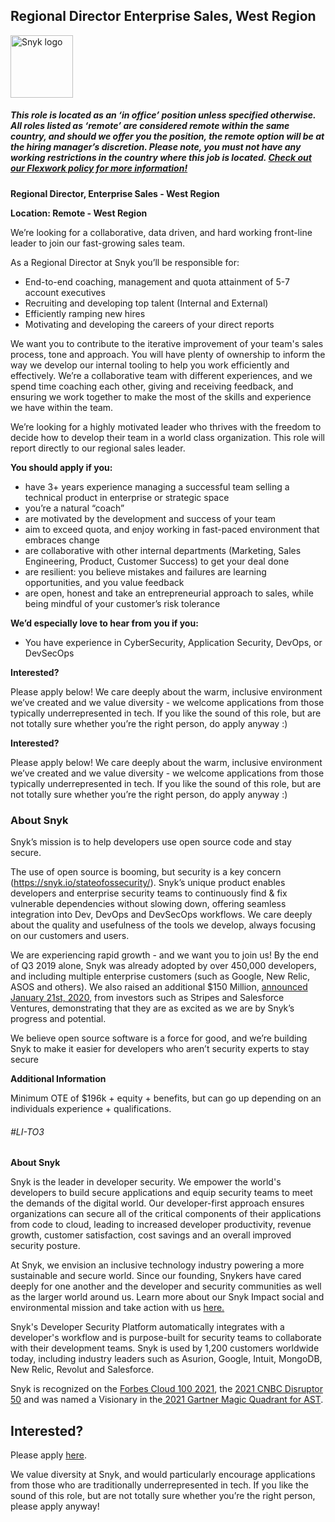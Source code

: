 Regional Director Enterprise Sales, West Region
---

<img src="https://res.cloudinary.com/snyk/image/upload/v1537345894/press-kit/brand/logo-black.png" width="100" alt="Snyk logo" />

<h5><span data-sheets-formula-bar-text-style="font-size:13px;color:#000000;font-weight:normal;text-decoration:none;font-family:'Arial';font-style:normal;text-decoration-skip-ink:none;">This role is located as an ‘in office’ position unless specified otherwise. All roles listed as ‘remote’ are considered remote within the same country, and should we offer you the position, the remote option will be at the hiring manager’s discretion. Please note, you must not have any working restrictions in the country where this job is located. </span><a href="https://snyk.io/blog/introducing-flex-work-the-future-of-work-at-snyk/" target="_blank" data-sheets-formula-bar-text-link="https://snyk.io/blog/introducing-flex-work-the-future-of-work-at-snyk/" data-sheets-formula-bar-text-style="font-size:13px;color:#1155cc;font-weight:normal;text-decoration:underline;font-family:''Arial'';font-style:normal;text-decoration-skip-ink:none;">Check out our Flexwork policy for more information!</a></h5>
<p><strong>Regional Director, Enterprise Sales - West Region</strong></p>
<p><strong>Location: Remote - West Region</strong></p>
<p><span style="font-weight: 400;">We’re looking for a collaborative, data driven, and hard working front-line leader to join our fast-growing sales team.</span></p>
<p><span style="font-weight: 400;">As a Regional Director at Snyk you’ll be responsible for:</span></p>
<ul>
<li style="font-weight: 400;"><span style="font-weight: 400;">End-to-end coaching, management and quota attainment of 5-7 account executives</span></li>
<li style="font-weight: 400;"><span style="font-weight: 400;">Recruiting and developing top talent (Internal and External)</span></li>
<li style="font-weight: 400;"><span style="font-weight: 400;">Efficiently ramping new hires&nbsp;</span></li>
<li style="font-weight: 400;"><span style="font-weight: 400;">Motivating and developing the careers of your direct reports</span></li>
</ul>
<p><span style="font-weight: 400;">We want you to contribute to the iterative improvement of your team's sales process, tone and approach. You will have plenty of ownership to inform the way we develop our internal tooling to help you work efficiently and effectively. We’re a collaborative team with different experiences, and we spend time coaching each other, giving and receiving feedback, and ensuring we work together to make the most of the skills and experience we have within the team.</span></p>
<p><span style="font-weight: 400;">We’re looking for a highly motivated leader who thrives with the freedom to decide how to develop their team in a world class organization. This role will report directly to our regional sales leader.</span></p>
<p><strong>You should apply if you:</strong></p>
<ul>
<li style="font-weight: 400;"><span style="font-weight: 400;">have 3+ years experience managing a successful team selling a technical product in enterprise or strategic space</span></li>
<li style="font-weight: 400;"><span style="font-weight: 400;">you’re a natural “coach”</span></li>
<li style="font-weight: 400;"><span style="font-weight: 400;">are motivated by the development and success of your team</span></li>
<li style="font-weight: 400;"><span style="font-weight: 400;">aim to exceed quota, and enjoy working in fast-paced environment that embraces change</span></li>
<li style="font-weight: 400;"><span style="font-weight: 400;">are collaborative with other internal departments (Marketing, Sales Engineering, Product, Customer Success) to get your deal done&nbsp;</span></li>
<li style="font-weight: 400;"><span style="font-weight: 400;">are resilient: you believe mistakes and failures are learning opportunities, and you value feedback</span></li>
<li style="font-weight: 400;"><span style="font-weight: 400;">are open, honest and take an entrepreneurial approach to sales, while being mindful of your customer’s risk tolerance</span></li>
</ul>
<p><strong>We’d especially love to hear from you if you:</strong></p>
<ul>
<li style="font-weight: 400;"><span style="font-weight: 400;">You have experience in CyberSecurity, Application Security, DevOps, or DevSecOps&nbsp;</span></li>
</ul>
<p><strong>Interested?</strong></p>
<p><span style="font-weight: 400;">Please apply below! We care deeply about the warm, inclusive environment we’ve created and we value diversity - we welcome applications from those typically underrepresented in tech. If you like the sound of this role, but are not totally sure whether you’re the right person, do apply anyway :)</span></p>
<p><strong>Interested?</strong></p>
<p><span style="font-weight: 400;">Please apply below! We care deeply about the warm, inclusive environment we’ve created and we value diversity - we welcome applications from those typically underrepresented in tech. If you like the sound of this role, but are not totally sure whether you’re the right person, do apply anyway :)</span></p>
<h3><strong>About Snyk</strong></h3>
<p><span style="font-weight: 400;">Snyk’s mission is to help developers use open source code and stay secure.&nbsp;</span></p>
<p><span style="font-weight: 400;">The use of open source is booming, but security is a key concern (</span><a href="https://snyk.io/stateofossecurity/"><span style="font-weight: 400;">https://snyk.io/stateofossecurity/</span></a><span style="font-weight: 400;">). Snyk’s unique product enables developers and enterprise security teams to continuously find &amp; fix vulnerable dependencies without slowing down, offering seamless integration into Dev, DevOps and DevSecOps workflows. </span><span style="font-weight: 400;">We care deeply about the quality and usefulness of the tools we develop, always focusing on our customers and users.&nbsp;</span></p>
<p><span style="font-weight: 400;">We are experiencing rapid growth - and we want you to join us! By the end of Q3 2019 alone, Snyk was already adopted by over 450,000 developers, and including multiple enterprise customers (such as Google, New Relic, ASOS and others). </span><span style="font-weight: 400;">We also raised an additional $150 Million, </span><a href="https://en.globes.co.il/en/article-open-source-security-platform-snyk-raises-70m-1001300189"><span style="font-weight: 400;">a</span></a><a href="https://snyk.io/blog/snyk-closes-150m/"><span style="font-weight: 400;">nnounced </span></a><span style="font-weight: 400;"><a href="https://snyk.io/blog/snyk-closes-150m/">January 21st, 2020</a>, from investors such as Stripes and Salesforce Ventures, demonstrating that they are as excited as we are by Snyk’s progress and potential</span><span style="font-weight: 400;">.</span></p>
<p><span style="font-weight: 400;">We believe open source software is a force for good, and we’re building Snyk to make it easier for developers who aren’t security experts to stay secure</span></p>
<p><strong>Additional Information</strong></p>
<p><span style="font-weight: 400;">Minimum OTE of $196k + equity + benefits, but can go up depending on an individuals experience + qualifications.</span></p>
<h6><span style="font-weight: 400;">#LI-TO3</span></h6><div class="content-conclusion"><p><strong>About Snyk</strong></p>
<p><span style="font-weight: 400;">Snyk is the leader in developer security. We empower the world's developers to build secure applications and equip security teams to meet the demands of the digital world. Our developer-first approach ensures organizations can secure all of the critical components of their applications from code to cloud, leading to increased developer productivity, revenue growth, customer satisfaction, cost savings and an overall improved security posture.&nbsp;</span></p>
<p><span style="font-weight: 400;">At Snyk, we envision an inclusive technology industry powering a more sustainable and secure world.</span> <span style="font-weight: 400;">Since our founding, Snykers have cared deeply for one another and the developer and security communities as well as the larger world around us. Learn more about our Snyk Impact social and environmental mission and take action with us </span><a href="https://snyk.io/about/snyk-impact/"><span style="font-weight: 400;">here.</span></a></p>
<p><span style="font-weight: 400;">Snyk's Developer Security Platform automatically integrates with a developer's workflow and is purpose-built for security teams to collaborate with their development teams. Snyk is used by 1,200 customers worldwide today, including industry leaders such as Asurion, Google, Intuit, MongoDB, New Relic, Revolut and Salesforce.</span></p>
<p><span style="font-weight: 400;">Snyk is recognized on the </span><a href="https://www.forbes.com/cloud100/#6f24b5ba5f94"><span style="font-weight: 400;">Forbes Cloud 100 2021</span></a><span style="font-weight: 400;">, the </span><a href="https://www.cnbc.com/2021/05/25/these-are-the-2021-cnbc-disruptor-50-companies.html"><span style="font-weight: 400;">2021 CNBC Disruptor 50</span></a><span style="font-weight: 400;"> and was named a Visionary in the</span><a href="https://snyk.io/blog/snyk-visionary-2021-gartner-magic-quadrant-for-ast/"><span style="font-weight: 400;"> 2021 Gartner Magic Quadrant for AST</span></a><span style="font-weight: 400;">.</span></p></div>

Interested?
---

Please apply [here](https://boards.greenhouse.io/snyk/jobs/5274884002#app).

We value diversity at Snyk, and would particularly encourage applications from those who are traditionally underrepresented in tech.
If you like the sound of this role, but are not totally sure whether you’re the right person, please apply anyway!

